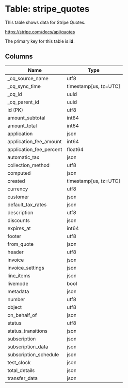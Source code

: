 # Table: stripe_quotes

This table shows data for Stripe Quotes.

https://stripe.com/docs/api/quotes

The primary key for this table is **id**.

## Columns

| Name          | Type          |
| ------------- | ------------- |
|_cq_source_name|utf8|
|_cq_sync_time|timestamp[us, tz=UTC]|
|_cq_id|uuid|
|_cq_parent_id|uuid|
|id (PK)|utf8|
|amount_subtotal|int64|
|amount_total|int64|
|application|json|
|application_fee_amount|int64|
|application_fee_percent|float64|
|automatic_tax|json|
|collection_method|utf8|
|computed|json|
|created|timestamp[us, tz=UTC]|
|currency|utf8|
|customer|json|
|default_tax_rates|json|
|description|utf8|
|discounts|json|
|expires_at|int64|
|footer|utf8|
|from_quote|json|
|header|utf8|
|invoice|json|
|invoice_settings|json|
|line_items|json|
|livemode|bool|
|metadata|json|
|number|utf8|
|object|utf8|
|on_behalf_of|json|
|status|utf8|
|status_transitions|json|
|subscription|json|
|subscription_data|json|
|subscription_schedule|json|
|test_clock|json|
|total_details|json|
|transfer_data|json|